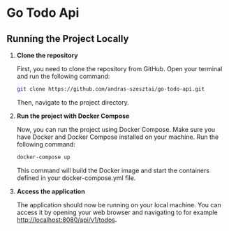 # Go Todo Api

## Running the Project Locally

1. **Clone the repository**

   First, you need to clone the repository from GitHub. Open your terminal and run the following command:

   ```bash
   git clone https://github.com/andras-szesztai/go-todo-api.git
   ```

   Then, navigate to the project directory.

2. **Run the project with Docker Compose**

    Now, you can run the project using Docker Compose. Make sure you have Docker and Docker Compose installed on your machine. Run the following command:

    ```bash
    docker-compose up
    ```

    This command will build the Docker image and start the containers defined in your docker-compose.yml file.

3. **Access the application**

    The application should now be running on your local machine. You can access it by opening your web browser and navigating to for example [http://localhost:8080/api/v1/todos](http://localhost:8080/api/v1/todos).
